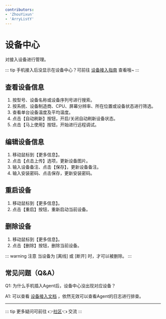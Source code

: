 ```yaml
---
contributors:
- 'ZhouYixun'
- 'ArryListY'
---
```



# 设备中心

对接入设备进行管理。

::: tip
手机接入后没显示在设备中心？可前往 [设备接入指南](https://sonic-cloud.cn/deploy/android-deploy.html) 查看哦~
:::

## 查看设备信息

1. 按型号、设备名称或设备序列号进行搜索。
2. 按系统、设备制造商、CPU、屏幕分辨率、所在位置或设备状态进行筛选。
3. 查看单台设备温度及平均温度。
4. 点击【自动刷新】按钮，开启/关闭自动刷新设备状态。
5. 点击【马上使用】按钮，开始进行远程调试。

## 编辑设备信息

1. 移动鼠标到【更多信息】。
2. 点击【点击上传】选项，更新设备图片。
3. 输入设备备注、点击【保存】，更新设备备注。
4. 输入安装密码、点击保存，更新安装密码。

## 重启设备

1. 移动鼠标到【更多信息】。
2. 点击【重启】按钮，重新启动当前设备。

## 删除设备

1. 移动鼠标到【更多信息】。
2. 点击【删除】按钮，删除当前设备。

::: warning 注意
当设备为 [离线] 或 [断开] 时，才可以被删除。
:::

## 常见问题（Q&A）

Q1: 为什么手机插入Agent后，设备中心没出现对应设备？

A1: 可以查看 [设备接入文档](https://sonic-cloud.cn/deploy/android-deploy.html) ，依然无效可以查看Agent的日志进行排查。

---

::: tip
更多疑问可前往 👉[社区](https://discord.gg/c9ZD6jSyTE)👈 交流
:::
